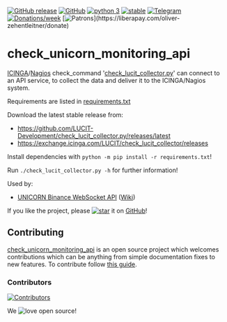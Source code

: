 [![GitHub release](https://img.shields.io/github/release/oliver-zehentleitner/check_unicorn_monitoring_api.svg)](https://github.com/oliver-zehentleitner/check_unicorn_monitoring_api/releases/latest)
[![GitHub](https://img.shields.io/github/license/oliver-zehentleitner/check_unicorn_monitoring_api.svg?color=blue)](https://github.com/oliver-zehentleitner/check_unicorn_monitoring_api/blob/master/LICENSE)
[![python 3](https://img.shields.io/badge/python-3-blue.svg)](https://www.python.org/downloads/)
[![stable](https://img.shields.io/badge/status-stable-brightgreen.svg)](https://github.com/oliver-zehentleitner/check_unicorn_monitoring_api/issues)
[![Telegram](https://img.shields.io/badge/chat-telegram-red.svg)](https://t.me/unicorndevs)
[![Donations/week](http://img.shields.io/liberapay/receives/oliver-zehentleitner.svg?logo=liberapay)](https://liberapay.com/oliver-zehentleitner/donate)
[![Patrons](http://img.shields.io/liberapay/patrons/oliver-zehentleitner.svg?logo=liberapay")](https://liberapay.com/oliver-zehentleitner/donate)

# check_unicorn_monitoring_api
[ICINGA](https://icinga.com)/[Nagios](https://www.nagios.com) check_command 
'[check_lucit_collector.py](https://github.com/LUCIT-Development/check_lucit_collector.py)' can connect to an API service, to collect the data and deliver it to the ICINGA/Nagios system.

Requirements are listed in 
[requirements.txt](https://github.com/LUCIT-Development/check_lucit_collector.py/blob/master/requirements.txt)

Download the latest stable release from:
- https://github.com/LUCIT-Development/check_lucit_collector.py/releases/latest
- https://exchange.icinga.com/LUCIT/check_lucit_collector/releases

Install dependencies with `python -m pip install -r requirements.txt`!

Run `./check_lucit_collector.py -h` for further information!

Used by:
- [UNICORN Binance WebSocket API](https://github.com/oliver-zehentleitner/unicorn-binance-websocket-api) ([Wiki](https://github.com/oliver-zehentleitner/unicorn-binance-websocket-api/wiki/UNICORN-Monitoring-API-Service))

If you like the project, please [![star](https://s3.gifyu.com/images/stard237b3003af9f9a9.png)](https://github.com/LUCIT-Development/check_lucit_collector.py/stargazers) it on 
[GitHub](https://github.com/LUCIT-Development/check_lucit_collector.py)! 

## Contributing
[check_unicorn_monitoring_api](https://github.com/oliver-zehentleitner/check_unicorn_monitoring_api) is an open 
source project which welcomes contributions which can be anything from simple documentation fixes to new features. To 
contribute follow 
[this guide](https://github.com/LUCIT-Development/check_lucit_collector.py/blob/master/CONTRIBUTING.md).
 
### Contributors
[![Contributors](https://contributors-img.web.app/image?repo=LUCIT-Development/check_lucit_collector.py)](https://github.com/LUCIT-Development/check_lucit_collector.py/graphs/contributors)

We ![love](https://s3.gifyu.com/images/heartae002231c41d8a80.png) open source!
